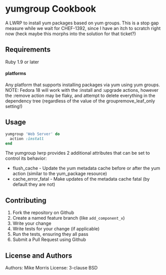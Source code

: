 yumgroup Cookbook
=================

A LWRP to install yum packages based on yum groups. This is a stop gap measure while we wait for CHEF-1392, since I have an itch to scratch right now (heck maybe this morphs into the solution for that ticket?)

Requirements
------------
Ruby 1.9 or later

#### platforms
Any platform that supports installing packages via yum using yum groups.
NOTE: Fedora 18 will work with the :install and :upgrade actions, however the :remove action may be flaky, and attempt to delete everything in the dependency tree (regardless of the value of the groupremove\_leaf\_only setting!)

Usage
-----
```ruby
yumgroup 'Web Server' do
  action :install
end
```

The yumgroup lwrp provides 2 additional attributes that can be set to control its behavior:

* flush\_cache - Update the yum metadata cache before or after the yum action (similar to the yum\_package resource)
* cache\_error\_fatal - Make updates of the metadata cache fatal (by default they are not)

Contributing
------------

1. Fork the repository on Github
2. Create a named feature branch (like `add_component_x`)
3. Write your change
4. Write tests for your change (if applicable)
5. Run the tests, ensuring they all pass
6. Submit a Pull Request using Github

License and Authors
-------------------
Authors: Mike Morris
License: 3-clause BSD
